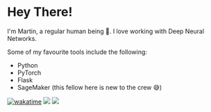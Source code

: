 # Hey There!

I'm Martin, a regular human being 🤖. I love working with Deep Neural Networks.

Some of my favourite tools include the following:

- Python
- PyTorch
- Flask
- SageMaker (this fellow here is new to the crew 😅)


[![wakatime](https://wakatime.com/badge/user/f5e0ae39-026a-48dd-9f02-dbc0ccb66f37.svg)](https://wakatime.com/@f5e0ae39-026a-48dd-9f02-dbc0ccb66f37)
![](https://komarev.com/ghpvc/?username=martinoywa&color=blue)
![](https://www.codewars.com/users/martinoywa/badges/small)
